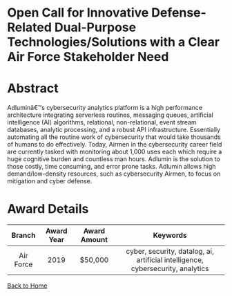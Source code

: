 
Open Call for Innovative Defense-Related Dual-Purpose Technologies/Solutions with a Clear Air Force Stakeholder Need
====================================================================================================================

# Abstract


Adluminâ€™s cybersecurity analytics platform is a high performance architecture integrating serverless routines, messaging queues, artificial intelligence (AI) algorithms, relational, non-relational, event stream databases, analytic processing, and a robust API infrastructure. Essentially automating all the routine work of cybersecurity that would take thousands of humans to do effectively. Today, Airmen in the cybersecurity career field are currently tasked with monitoring about 1,000 uses each which require a huge cognitive burden and countless man hours. Adlumin is the solution to those costly, time consuming, and error prone tasks. Adlumin allows high demand/low-density resources, such as cybersecurity Airmen, to focus on mitigation and cyber defense.  

# Award Details

|Branch|Award Year|Award Amount|Keywords|
| :---: | :---: | :---: | :---: |
|Air Force|2019|$50,000|cyber, security, datalog, ai, artificial intelligence, cybersecurity, analytics|
  
  


[Back to Home](https://github.com/chrischow/dod_sbir_awards/DJ/#1522)